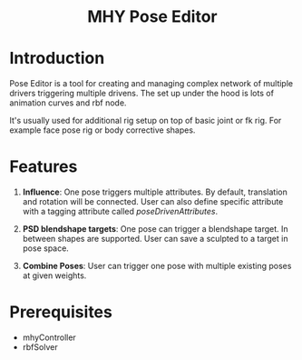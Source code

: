 <div align="center">

# MHY Pose Editor

</div>

# Introduction
Pose Editor is a tool for creating and managing complex network of multiple drivers triggering multiple drivens. The
set up under the hood is lots of animation curves and rbf node. 

It's usually used for additional rig setup on top of
basic joint or fk rig. For example face pose rig or body corrective shapes.

# Features
1. **Influence**: One pose triggers multiple attributes. By default, translation and rotation will be connected. User
can also define specific attribute with a tagging attribute called _poseDrivenAttributes_.
 
2. **PSD blendshape targets**: One pose can trigger a blendshape target. In between shapes are supported. User can save 
a sculpted to a target in pose space.
  
3. **Combine Poses**: User can trigger one pose with multiple existing poses at given weights. 

# Prerequisites
+ mhyController
+ rbfSolver


